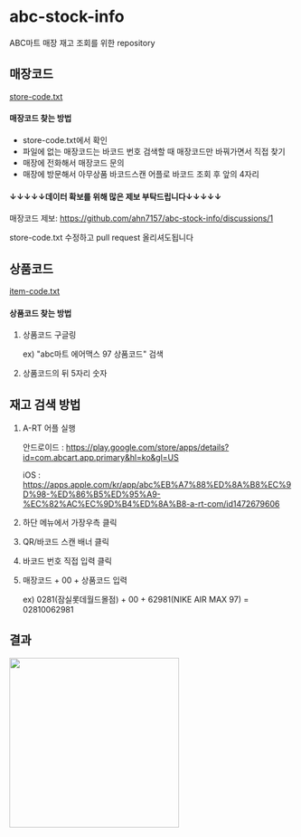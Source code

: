 # abc-stock-info

ABC마트 매장 재고 조회를 위한 repository

## 매장코드

[store-code.txt](https://github.com/ahn7157/abc-stock-info/blob/master/store-code.txt)

#### 매장코드 찾는 방법

- store-code.txt에서 확인
- 파일에 없는 매장코드는 바코드 번호 검색할 때 매장코드만 바꿔가면서 직접 찾기
- 매장에 전화해서 매장코드 문의
- 매장에 방문해서 아무상품 바코드스캔 어플로 바코드 조회 후 앞의 4자리

#### ↓↓↓↓↓데이터 확보를 위해 많은 제보 부탁드립니다↓↓↓↓↓

매장코드 제보: <https://github.com/ahn7157/abc-stock-info/discussions/1>

store-code.txt 수정하고 pull request 올리셔도됩니다

## 상품코드

[item-code.txt](https://github.com/ahn7157/abc-stock-info/blob/master/item-code.md)

#### 상품코드 찾는 방법

1. 상품코드 구글링

   ex) "abc마트 에어맥스 97 상품코드" 검색

2. 상품코드의 뒤 5자리 숫자

## 재고 검색 방법

1. A-RT 어플 실행

   안드로이드 : <https://play.google.com/store/apps/details?id=com.abcart.app.primary&hl=ko&gl=US>

   iOS : <https://apps.apple.com/kr/app/abc%EB%A7%88%ED%8A%B8%EC%9D%98-%ED%86%B5%ED%95%A9-%EC%82%AC%EC%9D%B4%ED%8A%B8-a-rt-com/id1472679606>

2. 하단 메뉴에서 가장우측 클릭
3. QR/바코드 스캔 배너 클릭
4. 바코드 번호 직접 입력 클릭
5. 매장코드 + 00 + 상품코드 입력

   ex) 0281(잠실롯데월드몰점) + 00 + 62981(NIKE AIR MAX 97) = 02810062981

## 결과

<img src="https://user-images.githubusercontent.com/79561952/167447805-a5d0921c-ced6-4e39-91d5-22f908722a87.jpg" width="300">
